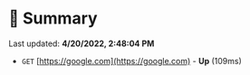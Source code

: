 # 📖 Summary
Last updated: **4/20/2022, 2:48:04 PM**

- `GET` [https://google.com](https://google.com) - **Up** (109ms)

